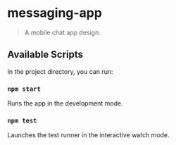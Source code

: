 # messaging-app

> A mobile chat app design.

## Available Scripts

In the project directory, you can run:

### `npm start`

Runs the app in the development mode.

### `npm test`

Launches the test runner in the interactive watch mode.
